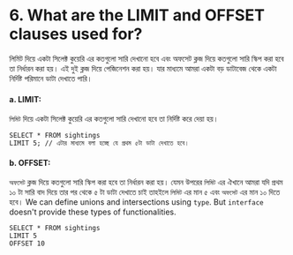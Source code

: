 # 6. What are the LIMIT and OFFSET clauses used for?
লিমিট দিয়ে একটা সিলেক্ট কুয়েরি এর কতগুলো সারি দেখানো হবে এবং অফসেট ক্লজ দিয়ে কতগুলো সারি স্কিপ করা হবে তা নির্ধারন করা হয়। এই দুই ক্লজ দিয়ে পেজিনেশন করা হয়। যার মাধ্যমে আমরা একটা বড় ডাটাবেজ থেকে একটা নির্দিষ্ট পরিমানে ডাটা দেখাতে পারি।
#### a. LIMIT:
`লিমিট` দিয়ে একটা সিলেক্ট কুয়েরি এর কতগুলো সারি দেখানো হবে তা নির্দিষ্ট করে দেয়া হয়।
```postgresql
SELECT * FROM sightings
LIMIT 5; // এটার মাধ্যমে বলা হচ্ছে যে প্রথম ৫টা ডাটা দেখাতে হবে।
```

#### b. OFFSET:
`অফসেট` ক্লজ দিয়ে কতগুলো সারি স্কিপ করা হবে তা নির্ধারন করা হয়। যেমন উপরের `লিমিট` এর ঐখানে আমরা যদি প্রথম ১০ টা সারি বাদ দিয়ে তার পর থেকে ৫ টা ডাটা দেখাতে চাই তাহইলে `লিমিট` এর মান ৫ এবং `অফসেট` এর মান ১০ দিতে হবে।
We can define unions and intersections using `type`. But `interface` doesn't provide these types of functionalities.
```postgresql
SELECT * FROM sightings
LIMIT 5
OFFSET 10
```